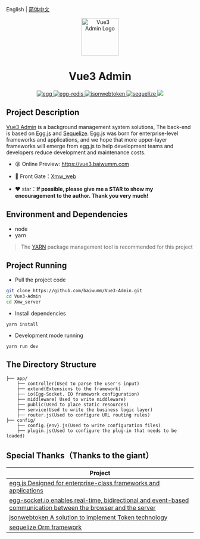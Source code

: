 English | [简体中文](./README.md)

<p align="center"><img width="100" src="https://cdn.baiwumm.com/project/vue3-admin/logo.png" alt="Vue3 Admin Logo"></p>

<h1 align="center">Vue3 Admin</h1>

<p align="center">
  <a href="https://github.com/eggjs/egg/" target="_blank">
    <img src="https://cdn.baiwumm.com/project/vue3-admin/shield/egg.svg" alt="egg">
  </a>
  <a href="https://github.com/eggjs/egg-redis/" target="_blank">
    <img src="https://cdn.baiwumm.com/project/vue3-admin/shield/egg-redis.svg" alt="egg-redis">
  </a>
  <a href="https://github.com/auth0/node-jsonwebtoken/" target="_blank">
    <img src="https://cdn.baiwumm.com/project/vue3-admin/shield/jsonwebtoken.svg" alt="jsonwebtoken">
  </a>
  <a href="https://github.com/sequelize/sequelize/" target="_blank">
    <img src="https://cdn.baiwumm.com/project/vue3-admin/shield/egg-sequelize.svg" alt="sequelize">
  </a>
  <a>
    <img src="https://cdn.baiwumm.com/project/vue3-admin/shield/build.svg">
  </a>
</p>

## Project Description

[Vue3 Admin](https://vue3.baiwumm.com/) is a background management system solutions, The back-end is based on [Egg.js](https://github.com/eggjs/egg/) and [Sequelize](https://github.com/sequelize/sequelize/). Egg.js was born for enterprise-level frameworks and applications, and we hope that more upper-layer frameworks will emerge from egg.js to help development teams and developers reduce development and maintenance costs.

- 😝 Online Preview: https://vue3.baiwumm.com

- 🔗 Front Gate：[Xmw_web](../Xmw_web)

- ❤️ star：**If possible, please give me a STAR to show my encouragement to the author. Thank you very much!**

## Environment and Dependencies

- node
- yarn

> The [YARN](https://yarnpkg.com/) package management tool is recommended for this project

## Project Running

- Pull the project code
```bash
git clone https://github.com/baiwumm/Vue3-Admin.git
cd Vue3-Admin
cd Xmw_server
```

- Install dependencies
```
yarn install
```

- Development mode running
```
yarn run dev
```

## The Directory Structure

```
├── app/
    ├── controller(Used to parse the user's input)
    ├── extend(Extensions to the framework)
    ├── io(Egg-Socket. IO framework configuration)
    ├── middleware( Used to write middleware)
    ├── public(Used to place static resources)
    ├── service(Used to write the business logic layer)
    ├── router.js(Used to configure URL routing rules)
├── config/
    ├── config.{env}.js(Used to write configuration files)
    ├── plugin.js(Used to configure the plug-in that needs to be loaded)
```


## Special Thanks（Thanks to the giant）

| Project                                                          |
| ---------------------------------------------------------------- |
| [egg.js Designed for enterprise-class frameworks and applications](https://github.com/eggjs/egg)                              |
| [egg-socket.io enables real-time, bidirectional and event-based communication between the browser and the server](https://github.com/eggjs/egg-socket.io)     |
| [jsonwebtoken A solution to implement Token technology](https://github.com/auth0/node-jsonwebtoken) |
| [sequelize Orm framework](https://github.com/sequelize/sequelize)                          |
